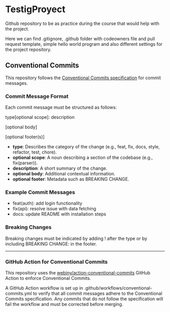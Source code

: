 # TestigProyect

Github repository to be as practice during the course that would help with the project.

Here we can find .gitignore, .github folder with codeowners file and pull request template, simple hello world program and also different settings for the project repository.

## Conventional Commits

This repository follows the [Conventional Commits specification](https://www.conventionalcommits.org/en/v1.0.0/#specification) for commit messages.

### Commit Message Format

Each commit message must be structured as follows:

type[optional scope]: description

[optional body]

[optional footer(s)]

- **type**: Describes the category of the change (e.g., feat, fix, docs, style, refactor, test, chore).
- **optional scope**: A noun describing a section of the codebase (e.g., fix(parser)).
- **description**: A short summary of the change.
- **optional body**: Additional contextual information.
- **optional footer**: Metadata such as BREAKING CHANGE.

### Example Commit Messages

- feat(auth): add login functionality
- fix(api): resolve issue with data fetching
- docs: update README with installation steps

### Breaking Changes

Breaking changes must be indicated by adding ! after the type or by including BREAKING CHANGE: in the footer.

---

### GitHub Action for Conventional Commits

This repository uses the [webiny/action-conventional-commits](https://github.com/webiny/action-conventional-commits) GitHub Action to enforce Conventional Commits.

A GitHub Action workflow is set up in .github/workflows/conventional-commits.yml to verify that all commit messages adhere to the Conventional Commits specification. Any commits that do not follow the specification will fail the workflow and must be corrected before merging.
